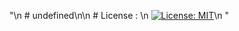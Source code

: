 "\n   # undefined\n\n   # License : \n   [![License: MIT](https://img.shields.io/badge/License-MIT-yellow.svg)](https://opensource.org/licenses/MIT)\n  "